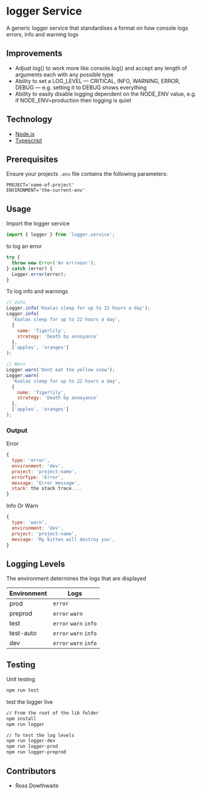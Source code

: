 # logger Service

A generic logger service that standardises a format on how console logs errors, info and warning logs

## Improvements

- Adjust log() to work more like console.log() and accept any length of arguments each with any possible type
- Ability to set a LOG_LEVEL — CRITICAL, INFO, WARNING, ERROR, DEBUG — e.g. setting it to DEBUG shows everything
- Ability to easily disable logging dependent on the NODE_ENV value, e.g. if NODE_ENV=production then logging is quiet

## Technology

- [Node.js](https://nodejs.org/en/)
- [Typescript](https://www.typescriptlang.org/docs/home.html)

## Prerequisites

Ensure your projects `.env` file contains the following parameters:

```
PROJECT='name-of-project'
ENVIRONMENT='the-current-env'
```

## Usage

Import the logger service

```js
import { logger } from 'logger.service';
```

to log an error

```js
try {
  throw new Error('An errrooor');
} catch (error) {
  Logger.error(error);
}
```

To log info and warnings

```js
// Info
Logger.info('Koalas sleep for up to 22 hours a day');
Logger.info(
  'Koalas sleep for up to 22 hours a day',
  {
    name: 'Tigerlily',
    strategy: 'Death by annoyance'
  },
  ['apples', 'oranges']
);

// Warn
Logger.warn('Dont eat the yellow snow');
Logger.warn(
  'Koalas sleep for up to 22 hours a day',
  {
    name: 'Tigerlily',
    strategy: 'Death by annoyance'
  },
  ['apples', 'oranges']
);
```

### Output

Error

```js
{
  type: 'error',
  environment: 'dev',
  project: 'project-name',
  errorType: 'Error',
  message: 'Error message',
  stack: the stack trace....
}
```

Info Or Warn

```js
{
  type: 'warn',
  environment: 'dev',
  project: 'project-name',
  message: 'My kitten will destroy you',
}
```

## Logging Levels

The environment determines the logs that are displayed

| Environment | Logs                  |
| ----------- | --------------------- |
| prod        | `error`               |
| preprod     | `error` `warn`        |
| test        | `error` `warn` `info` |
| test-auto   | `error` `warn` `info` |
| dev         | `error` `warn` `info` |

## Testing

Unit testing

```sh
npm run test
```

test the logger live

```sh
// From the root of the lib folder
npm install
npm run logger

// To test the log levels
npm run logger-dev
npm run logger-prod
npm run logger-preprod
```

## Contributors

- Ross Dowthwaite
